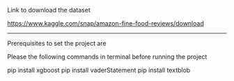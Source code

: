 Link to download the dataset  

https://www.kaggle.com/snap/amazon-fine-food-reviews/download

--------------------------------------------------------------------------

Prerequisites to set the project are 

Please the following commands in terminal before running the project 

pip install xgboost
pip install vaderStatement
pip install textblob
